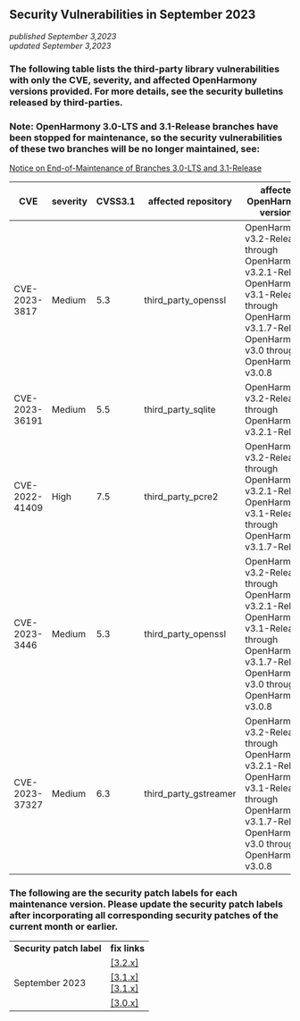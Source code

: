 ## Security Vulnerabilities in September 2023
_published September 3,2023_<br/>
_updated September 3,2023_

### The following table lists the third-party library vulnerabilities with only the CVE, severity, and affected OpenHarmony versions provided. For more details, see the security bulletins released by third-parties.
### Note: OpenHarmony 3.0-LTS and 3.1-Release branches have been stopped for maintenance, so the security vulnerabilities of these two branches will be no longer maintained, see:
[Notice on End-of-Maintenance of Branches 3.0-LTS and 3.1-Release](https://gitcode.com/openharmony/release-management/blob/master/OpenHarmony%203.0-LTS%E5%92%8C3.1-Release%E5%88%86%E6%94%AF%E5%81%9C%E6%AD%A2%E7%BB%B4%E6%8A%A4%E5%85%AC%E5%91%8A.md)

| CVE | severity | CVSS3.1 | affected repository |affected OpenHarmony versions | fix link |
| --- | -------- | ------- | --------------------| ---------------------------- | -------- |
| CVE-2023-3817  | Medium | 5.3 |third_party_openssl   | OpenHarmony-v3.2-Release through OpenHarmony-v3.2.1-Release<br/>OpenHarmony-v3.1-Release through OpenHarmony-v3.1.7-Release<br/>OpenHarmony-v3.0 through OpenHarmony-v3.0.8 | [3.2.x](https://gitee.com/openharmony/third_party_openssl/pulls/130)<br/>[3.1.x](https://gitee.com/openharmony/third_party_openssl/pulls/131)<br/>[3.0.x](https://gitee.com/openharmony/third_party_openssl/pulls/132) |
| CVE-2023-36191 | Medium | 5.5 |third_party_sqlite    | OpenHarmony-v3.2-Release through OpenHarmony-v3.2.1-Release | [3.2.x](https://gitee.com/openharmony/third_party_sqlite/pulls/75) |
| CVE-2022-41409 | High | 7.5 |third_party_pcre2     | OpenHarmony-v3.2-Release through OpenHarmony-v3.2.1-Release<br/>OpenHarmony-v3.1-Release through OpenHarmony-v3.1.7-Release | [3.2.x](https://gitee.com/openharmony/third_party_pcre2/pulls/34)<br/>[3.1.x](https://gitee.com/openharmony/third_party_pcre2/pulls/36) |
| CVE-2023-3446  | Medium | 5.3 |third_party_openssl   | OpenHarmony-v3.2-Release through OpenHarmony-v3.2.1-Release<br/>OpenHarmony-v3.1-Release through OpenHarmony-v3.1.7-Release<br/>OpenHarmony-v3.0 through OpenHarmony-v3.0.8 | [3.2.x](https://gitee.com/openharmony/third_party_openssl/pulls/126)<br/>[3.1.x](https://gitee.com/openharmony/third_party_openssl/pulls/127)<br/>[3.0.x](https://gitee.com/openharmony/third_party_openssl/pulls/128) |
| CVE-2023-37327 | Medium | 6.3 |third_party_gstreamer | OpenHarmony-v3.2-Release through OpenHarmony-v3.2.1-Release<br/>OpenHarmony-v3.1-Release through OpenHarmony-v3.1.7-Release<br/>OpenHarmony-v3.0 through OpenHarmony-v3.0.8 | [3.2.x](https://gitee.com/openharmony/third_party_gstreamer/pulls/320)<br/>[3.1.x](https://gitee.com/openharmony/third_party_gstreamer/pulls/321)<br/>[3.0.x](https://gitee.com/openharmony/third_party_gstreamer/pulls/322) |

### The following are the security patch labels for each maintenance version. Please update the security patch labels after incorporating all corresponding security patches of the current month or earlier.

<table>
	<tr>
		<td style="font-weight: bold">Security patch label</td>
		<td style="font-weight: bold">fix links</td>
	</tr>
	<tr>
		<td rowspan="3">September 2023</td>
		<td><a href="https://gitee.com/openharmony/startup_init/pulls/2223">[3.2.x]</a></td>
	</tr>
	<tr>
		<td><a href="https://gitee.com/openharmony/startup_syspara_lite/pulls/245">[3.1.x]</a><br /><a href="https://gitee.com/openharmony/startup_init/pulls/2224">[3.1.x]</a></td>
	</tr>
	<tr>
		<td><a href="https://gitee.com/openharmony/startup_syspara_lite/pulls/244">[3.0.x]</a></td>
	</tr>
</table>